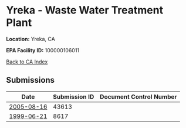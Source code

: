 # Yreka - Waste Water Treatment Plant

**Location:** Yreka, CA

**EPA Facility ID:** 100000106011

[Back to CA Index](../../index.md)

## Submissions

| Date | Submission ID | Document Control Number |
|------|--------------|-------------------------|
| [2005-08-16](submissions/43613.md) | 43613 |  |
| [1999-06-21](submissions/8617.md) | 8617 |  |
